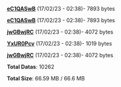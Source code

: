 [**eC1QASwB**](/data/eC1QASwB.txt) (17/02/23 - 02:38)- 7893 bytes

[**eC1QASwB**](/data/eC1QASwB.txt) (17/02/23 - 02:38)- 7893 bytes

[**jwGBwjRC**](/data/jwGBwjRC.txt) (17/02/23 - 02:38)- 4072 bytes

[**YxUR0Pcv**](/data/YxUR0Pcv.txt) (17/02/23 - 02:38)- 1019 bytes

[**jwGBwjRC**](/data/jwGBwjRC.txt) (17/02/23 - 02:38)- 4072 bytes

**Total Datas**: 10262

**Total Size**: 66.59 MB / 66.6 MB